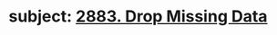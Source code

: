 # subject: <a href="https://leetcode.com/problems/drop-missing-data/description/?envType=study-plan-v2&envId=introduction-to-pandas&lang=pythondata">2883. Drop Missing Data</a>
